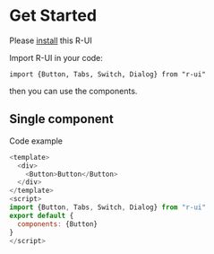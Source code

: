 # Get Started

Please [install](#/doc/install) this R-UI

Import R-UI in your code:

```
import {Button, Tabs, Switch, Dialog} from "r-ui"
```

then you can use the components.

## Single component

Code example

```JavaScript
<template>
  <div>
    <Button>Button</Button>
  </div>
</template>
<script>
import {Button, Tabs, Switch, Dialog} from "r-ui"
export default {
  components: {Button}
}
</script>
```
